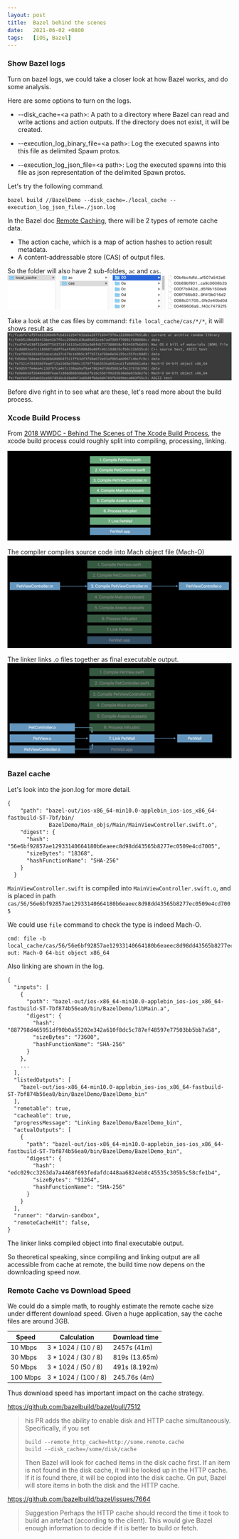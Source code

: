```yaml
---
layout: post
title:  Bazel behind the scenes
date:   2021-06-02 +0800
tags:   [iOS, Bazel]
---
```


### Show Bazel logs

Turn on bazel logs, we could take a closer look at how Bazel works, and do some analysis.

Here are some options to turn on the logs.

- --disk_cache=\<a path\>:
A path to a directory where Bazel can read and write actions and action outputs. If the directory does not exist, it will be created.

- --execution_log_binary_file=\<a path\>: 
Log the executed spawns into this file as delimited Spawn protos.

- --execution_log_json_file=\<a path\>:
Log the executed spawns into this file as json representation of the delimited Spawn protos.


Let's try the following command.
```
bazel build //BazelDemo --disk_cache=./local_cache --execution_log_json_file=./json.log
```

In the Bazel doc [Remote Caching](https://docs.bazel.build/versions/master/remote-caching.html), 
there will be 2 types of remote cache data.
- The action cache, which is a map of action hashes to action result metadata.
- A content-addressable store (CAS) of output files.

So the folder will also have 2 sub-foldes, `ac` and `cas`.
![](/assets/2021/cache-folder.png)

Take a look at the cas files by command: `file local_cache/cas/*/*`, it will shows result as
![](/assets/2021/cas.png)

Before dive right in to see what are these, let's read more about the build process.

### Xcode Build Process

From [2018 WWDC - Behind The Scenes of The Xcode Build Process](https://developer.apple.com/videos/play/wwdc2018/415/), the xcode build process could roughly split into compiling, processing, linking.

![](/assets/2021/tasks.png)

The compiler compiles source code into Mach object file (Mach-O)
![](/assets/2021/compiler.png)

The linker links .o files together as final executable output.
![](/assets/2021/linker.png)

### Bazel cache

Let's look into the json.log for more detail.

```
{
    "path": "bazel-out/ios-x86_64-min10.0-applebin_ios-ios_x86_64-fastbuild-ST-7bf/bin/
             BazelDemo/Main_objs/Main/MainViewController.swift.o",
    "digest": {
      "hash": "56e6bf92857ae12933140664180b6eaeec8d98dd43565b8277ec0509e4cd7005",
      "sizeBytes": "18368",
      "hashFunctionName": "SHA-256"
    }
  }
```

`MainViewController.swift` is compiled into `MainViewController.swift.o`, and is placed in path `cas/56/56e6bf92857ae12933140664180b6eaeec8d98dd43565b8277ec0509e4cd7005`

We could use `file` command to check the type is indeed Mach-O.

```
cmd: file -b local_cache/cas/56/56e6bf92857ae12933140664180b6eaeec8d98dd43565b8277ec0509e4cd7005
out: Mach-O 64-bit object x86_64
```

Also linking are shown in the log.

```
{
  "inputs": [
    {
      "path": "bazel-out/ios-x86_64-min10.0-applebin_ios-ios_x86_64-fastbuild-ST-7bf874b56ea0/bin/BazelDemo/libMain.a",
      "digest": {
        "hash": "887798d465951df90b0a55202e342a610f8dc5c787ef48597e77503bb5bb7a58",
        "sizeBytes": "73600",
        "hashFunctionName": "SHA-256"
      }
    },
    ...
  ],
  "listedOutputs": [
    "bazel-out/ios-x86_64-min10.0-applebin_ios-ios_x86_64-fastbuild-ST-7bf874b56ea0/bin/BazelDemo/BazelDemo_bin"
  ],
  "remotable": true,
  "cacheable": true,
  "progressMessage": "Linking BazelDemo/BazelDemo_bin",
  "actualOutputs": [
    {
      "path": "bazel-out/ios-x86_64-min10.0-applebin_ios-ios_x86_64-fastbuild-ST-7bf874b56ea0/bin/BazelDemo/BazelDemo_bin",
      "digest": {
        "hash": "edc029cc3263da7a4468f693fedafdc448aa6824eb8c45535c305b5c58cfe1b4",
        "sizeBytes": "91264",
        "hashFunctionName": "SHA-256"
      }
    }
  ],
  "runner": "darwin-sandbox",
  "remoteCacheHit": false,
}
```

The linker links compiled object into final executable output.

So theoretical speaking, since compiling and linking output are all accessible from cache at remote, the build time now depens on the downloading speed now.

### Remote Cache vs Download Speed

We could do a simple math, to roughly estimate the remote cache size under different download speed.
Given a huge application, say the cache files are around 3GB.

| Speed     | Calculation            | Download time   |
| --------- | -----------------------| --------------- |
| 10   Mbps | 3 * 1024 / (10   / 8)  | 2457s   (41m)   |
| 30   Mbps | 3 * 1024 / (30   / 8)  | 819s    (13.65m)|
| 50   Mbps | 3 * 1024 / (50   / 8)  | 491s    (8.192m)|
| 100  Mbps | 3 * 1024 / (100  / 8)  | 245.76s (4m)    |

Thus download speed has important impact on the cache strategy.

https://github.com/bazelbuild/bazel/pull/7512
> his PR adds the ability to enable disk and HTTP cache simultaneously. Specifically, if you set
> ```
> build --remote_http_cache=http://some.remote.cache
> build --disk_cache=/some/disk/cache
> ```
> Then Bazel will look for cached items in the disk cache first. If an item is not found in the disk cache, it will be looked up in the HTTP cache. If it is found there, it will be copied into the disk cache. On put, Bazel will store items in both the disk and the HTTP cache.

https://github.com/bazelbuild/bazel/issues/7664
> Suggestion
> Perhaps the HTTP cache should record the time it took to build an artefact (according to the client). This would give Bazel enough information to decide if it is better to build or fetch.